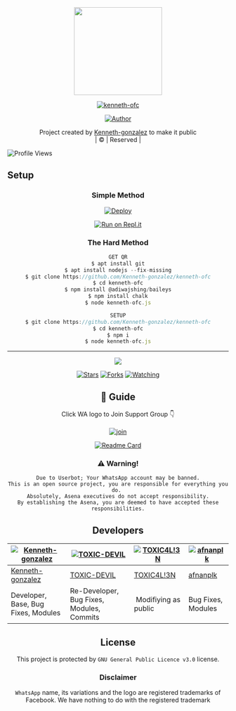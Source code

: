 
<div align="center">
  <img border-radius: 15px src="https://avatars.githubusercontent.com/u/83164448?v=4" width="200" height="200"/>
  <p align="center">
<a href="#"><img title="kenneth-ofc" src="https://img.shields.io/badge/kenneth-ofc-green?colorA=%23ff0000&colorB=%23017e40&style=for-the-badge"></a>
</p>
  <p align="center">
<a href="https://github.com/Kenneth-gonzalez"><img title="Author" src="https://img.shields.io/badge/Author-Kenneth-gonzalez/kenneth-ofc?color=blue&style=for-the-badge&logo=whatsapp"></a>
</p>
</div>
<p align="center">
Project created by <a href="https://github.com/Kenneth-gonzalez">Kenneth-gonzalez</a> to make it public
    <br>
       | © |
        Reserved |
    <br> 
</p>

![Profile Views](https://hits.seeyoufarm.com/api/count/incr/badge.svg?url=https://github.com/Kenneth-gonzalez/kenneth-ofc&title=Profile%20Views)

## Setup
<div align="center">

  ### Simple Method
  
[![Deploy](https://www.herokucdn.com/deploy/button.svg)](https://heroku.com/deploy?template=https://github.com/Kenneth-gonzalez/kenneth-ofc) 
  
[![Run on Repl.it](https://repl.it/badge/github/quiec/whatsAlfa)](https://replit.com/@Farhandqz/kenneth-ofc)
  
### The Hard Method
```js
GET QR
$ apt install git
$ apt install nodejs --fix-missing
$ git clone https://github.com/Kenneth-gonzalez/kenneth-ofc
$ cd kenneth-ofc
$ npm install @adiwajshing/baileys
$ npm install chalk
$ node kenneth-ofc.js
```
      
```js
SETUP
$ git clone https://github.com/Kenneth-gonzalez/kenneth-ofc
$ cd kenneth-ofc
$ npm i
$ node kenneth-ofc.js
```

----

  <p align="center">
  <a href="httsp://github.com/Kenneth-gonzalez/kenneth-ofc">
    
<a href="https://github.com/Kenneth-gonzalez/followers">
<img src="https://img.shields.io/github/repo-size/Kenneth-gonzalez/kenneth-ofc?color=green&label=Repo%20total%20size&style=plastic">
<p align="center">
<a href="https://github.com/Kenneth-gonzalez/followers"
<img title="Followers" src="https://img.shields.io/github/followers/Kenneth-gonzalez?color=blue&style=flat-square"></a>
<a href="https://github.com/Kenneth-gonzalez/kenneth-ofc/stargazers/"><img title="Stars" src="https://img.shields.io/github/stars/Kenneth-gonzalez/kenneth-ofc?color=blue&style=flat-square"></a>
<a href="https://github.com/Kenneth-gonzalez/kenneth-ofc/network/members"><img title="Forks" src="https://img.shields.io/github/forks/Kenneth-gonzalez/kenneth-ofc?color=blue&style=flat-square"></a>
<a href="https://github.com/Kenneth-gonzalez/kenneth-ofc/watchers"><img title="Watching" src="https://img.shields.io/github/watchers/Kenneth-gonzalez/kenneth-ofc?label=Watchers&color=blue&style=flat-square"></a>
</p>

## 📢 Guide
Click WA logo to Join Support Group 👇
    <br>
<br>
  [![join](https://github.com/Alien-alfa/PublicBot/blob/main/wlogo.svg.png)](https://chat.whatsapp.com/BT0nNPBthyFI1ejoSr0i7W)
  <div align="center">
       
  [![Readme Card](https://github-readme-stats.vercel.app/api/pin/?username=Kenneth-gonzalez&repo=kenneth-ofc&theme=nightowl)](https://github.com/Kenneth-gonzalez/kenneth-ofc)
  </div>
    
### ⚠️ Warning! 
```
Due to Userbot; Your WhatsApp account may be banned.
This is an open source project, you are responsible for everything you do. 
Absolutely, Asena executives do not accept responsibility.
By establishing the Asena, you are deemed to have accepted these responsibilities.
```

## Developers
  <div align="center">
    
  [![Kenneth-gonzalez](https://github.com/Kenneth-gonzalez.png?size=100)](https://github.com/Kenneth-gonzalez) | [![TOXIC-DEVIL](https://github.com/TOXIC-DEVIL.png?size=100)](https://github.com/TOXIC-DEVIL) |  [![TOXIC4L!3N](https://github.com/Alien-alfa.png?size=100)](https://github.com/AI-VIKI) | [![afnanplk](https://github.com/afnanplk.png?size=100)](https://github.com/afnanplk) 
----|----|----|----
[Kenneth-gonzalez](https://github.com/Kenneth-gonzalez) | [TOXIC-DEVIL](https://github.com/TOXIC-DEVIL) | [TOXIC4L!3N](https://github.com/AI-VIKI) | [afnanplk](https://github.com/afnanplk) 
Developer, Base, Bug Fixes, Modules| Re-Developer, Bug Fixes, Modules, Commits |  Modifiying  as   public | Bug Fixes, Modules 
  </div>
    


## License
This project is protected by `GNU General Public Licence v3.0` license.

### Disclaimer
`WhatsApp` name, its variations and the logo are registered trademarks of Facebook. We have nothing to do with the registered trademark
